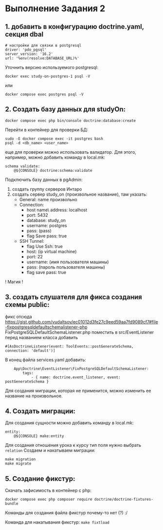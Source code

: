 # Выполнение Задания 2

## 1. добавить в конфигурацию doctrine.yaml, секция dbal
```
# настройки для связки в postgresql
driver: 'pdo_pgsql'
server_version: '16.2'
url: '%env(resolve:DATABASE_URL)%'
```
Уточнить версию используемого postgresql:
```
docker exec study-on-postgres-1 psql -V
```
или 
```
docker compose exec postgres psql -V
```

## 2. Создать базу данных для studyOn:
```
docker compose exec php bin/console doctrine:database:create
```
Перейти в контейнер для проверки БД:
```
sudo -E docker compose exec -it postgres bash
psql -d <db_name> <user_name>
```
еще для проверки можно использовать валидатор. Для этого, например, можно добавить команду в local.mk:
```
schema validate:
	@${CONSOLE} doctrine:schema:validate
```
Подключить базу данных в pgAdmin:
1) создать группу серверов Интаро
2) создать сервер study_on (произвольное название), там указать:
    - General: name произвольно
    - Connection: 
        * host name\ address: localhost
        * port: 5432 
        * database: study_on
        * username: postgres
        * pass: (pass)
        * flag Save pass: true
    - SSH Tunnel: 
        * flag Use Ssh: true
        * host: (ip virtual machine)
        * port: 22
        * username: (имя пользователя машины)
        * pass: (пароль пользователя машины)
        * flag save pass: true

! Магия !

## 3. создать слушателя для фикса создания схемы public:
фикс отсюда
https://gist.github.com/vudaltsov/ec01012d3fe27c9eed59aa7fd9089cf7#file-fixpostgresqldefaultschemalistener-php
FixPostgreSQLDefaultSchemaListener.php поместить в src/EventListener
перед названием класса добавить 
```
#[AsDoctrineListener(event: ToolEvents::postGenerateSchema, connection: 'default')]
```
В конец файла services.yaml добавить:
```
    App\Doctrine\EventListener\FixPostgreSQLDefaultSchemaListener:
        tags:
            - { name: doctrine.event_listener, event: postGenerateSchema }
```
Для создания миграции, которая не применится, можно изменить ее название на произвольное.

## 4. Создать миграции:
Для создания сущности можно добавить команду в local.mk:
```
entity:
	@${CONSOLE} make:entity
```
Для создания отношения урока к курсу тип поля нужно выбрать `relation`
Создаем и накатываем миграции:
```
make migration
make migrate
```

## 5. Создание фикстур:
Скачать зафисимость в контейнер с php:
```
docker compose exec php composer require doctrine/doctrine-fixtures-bundle
```
Команды для создания файла фикстур почему-то нет (?) :/

Команда для накатывания фикстур: `make fixtload`

